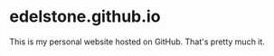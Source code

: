 edelstone.github.io
===================

This is my personal website hosted on GitHub. That's pretty much it.
